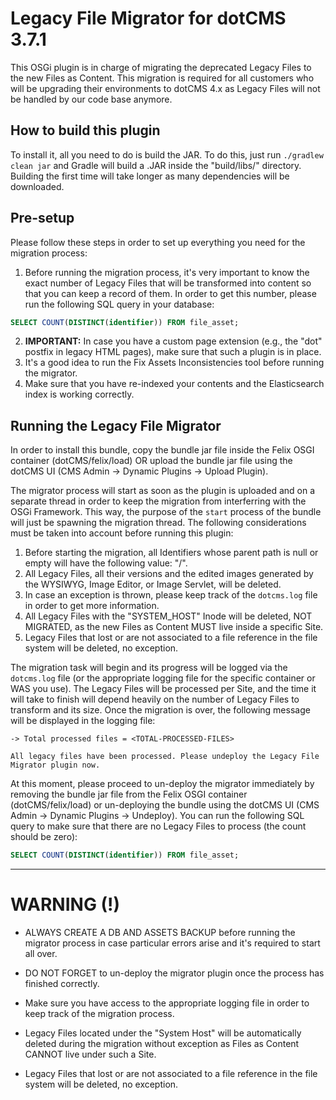 # Legacy File Migrator for dotCMS 3.7.1

This OSGi plugin is in charge of migrating the deprecated Legacy Files to the new Files as Content. This migration is required for all customers who will be upgrading their environments to dotCMS 4.x as Legacy Files will not be handled by our code base anymore.



## How to build this plugin

To install it, all you need to do is build the JAR. To do this, just run
``./gradlew clean jar`` and Gradle will build a .JAR inside the "build/libs/" directory. Building the first time will take longer as many dependencies will be downloaded.


## Pre-setup

Please follow these steps in order to set up everything you need for the migration process:

1. Before running the migration process, it's very important to know the exact number of Legacy Files that will be transformed into content so that you can keep a record of them. In order to get this number, please run the following SQL query in your database:
```sql
SELECT COUNT(DISTINCT(identifier)) FROM file_asset;
```
2. **IMPORTANT:** In case you have a custom page extension (e.g., the "dot" postfix in legacy HTML pages), make sure that such a plugin is in place.
3. It's a good idea to run the Fix Assets Inconsistencies tool before running the migrator.
4. Make sure that you have re-indexed your contents and the Elasticsearch index is working correctly.


## Running the Legacy File Migrator

In order to install this bundle, copy the bundle jar file inside the Felix OSGI container (dotCMS/felix/load) OR upload the bundle jar file using the dotCMS UI (CMS Admin -> Dynamic Plugins -> Upload Plugin).

The migrator process will start as soon as the plugin is uploaded and on a separate thread in order to keep the migration from interferring with the OSGi Framework. This way, the purpose of the ``start`` process of the bundle will just be spawning the migration thread. The following considerations must be taken into account before running this plugin:
1. Before starting the migration, all Identifiers whose parent path is null or empty will have the following value: "/".
2. All Legacy Files, all their versions and the edited images generated by the WYSIWYG, Image Editor, or Image Servlet, will be deleted.
3. In case an exception is thrown, please keep track of the ``dotcms.log`` file in order to get more information.
4. All Legacy Files with the "SYSTEM_HOST" Inode will be deleted, NOT MIGRATED, as the new Files as Content MUST live inside a specific Site.
5. Legacy Files that lost or are not associated to a file reference in the file system will be deleted, no exception.

The migration task will begin and its progress will be logged via the ``dotcms.log`` file (or the appropriate logging file for the specific container or WAS you use). The Legacy Files will be processed per Site, and the time it will take to finish will depend heavily on the number of Legacy Files to transform and its size. Once the migration is over, the following message will be displayed in the logging file:
```
-> Total processed files = <TOTAL-PROCESSED-FILES>
 
All legacy files have been processed. Please undeploy the Legacy File Migrator plugin now.
```
At this moment, please proceed to un-deploy the migrator immediately by removing the bundle jar file from the Felix OSGI container (dotCMS/felix/load) or un-deploying the bundle using the dotCMS UI (CMS Admin -> Dynamic Plugins -> Undeploy). You can run the following SQL query to make sure that there are no Legacy Files to process (the count should be zero):
```sql
SELECT COUNT(DISTINCT(identifier)) FROM file_asset;
```



________________________________________________________________________________________

# WARNING (!)

* ALWAYS CREATE A DB AND ASSETS BACKUP before running the migrator process in case particular errors arise and it's required to start all over.

* DO NOT FORGET to un-deploy the migrator plugin once the process has finished correctly.

* Make sure you have access to the appropriate logging file in order to keep track of the migration process.

* Legacy Files located under the "System Host" will be automatically deleted during the migration without exception as Files as Content CANNOT live under such a Site.

* Legacy Files that lost or are not associated to a file reference in the file system will be deleted, no exception.
